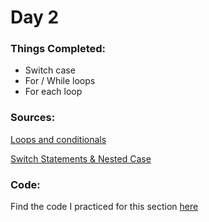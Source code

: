 # Day 2

### Things Completed:
- Switch case
- For / While loops
- For each loop

### Sources:
[Loops and conditionals](https://www.youtube.com/watch?v=ldYLYRNaucM&list=PL9gnSGHSqcnr_DxHsP7AW9ftq0AtAyYqJ&index=5)

[Switch Statements & Nested Case](https://www.youtube.com/watch?v=mA23x39DjbI&list=PL9gnSGHSqcnr_DxHsP7AW9ftq0AtAyYqJ&index=6)

### Code:

Find the code I practiced for this section [here](https://github.com/OhmPatil/100DaysOfCode/tree/main/Code/Day%202)